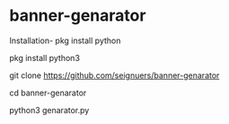 # banner-genarator

Installation- pkg install python

pkg install python3

git clone https://github.com/seignuers/banner-genarator

cd banner-genarator

python3 genarator.py
